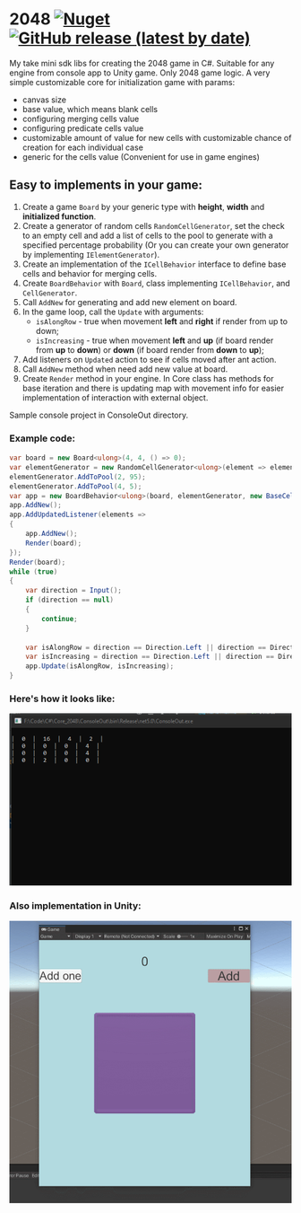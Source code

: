 2048  [![Nuget](https://img.shields.io/nuget/v/Core_2048)](https://www.nuget.org/packages/Core_2048) [![GitHub release (latest by date)](https://img.shields.io/github/v/release/VladShyrokyi/2048-1)](https://github.com/VladShyrokyi/2048-1)
====

My take mini sdk libs for creating the 2048 game in C#. Suitable for any engine from console app to Unity game. Only
2048 game logic. A very simple customizable core for initialization game with params:

* canvas size
* base value, which means blank cells
* configuring merging cells value
* configuring predicate cells value
* customizable amount of value for new cells with customizable chance of creation for each individual case
* generic for the cells value (Convenient for use in game engines)

## Easy to implements in your game:

1. Create a game `Board` by your generic type with **height**, **width** and **initialized function**.
2. Create a generator of random cells `RandomCellGenerator`, set the check to an empty cell and add a list of cells to the pool to generate with a specified percentage probability (Or you can create your own generator by implementing `IElementGenerator`).
3. Create an implementation of the `ICellBehavior` interface to define base cells and behavior for merging cells.
4. Create `BoardBehavior` with `Board`, class implementing `ICellBehavior`, and `CellGenerator`.
5. Call `AddNew` for generating and add new element on board.
6. In the game loop, call the `Update` with arguments:
    * `isAlongRow` - true when movement **left** and **right** if render from up to down;
    * `isIncreasing` - true when movement **left** and **up** (if board render from **up** to **down**) or **down** (if board render from **down** to **up**);
7. Add listeners on `Updated` action to see if cells moved after ant action.
8. Call `AddNew` method when need add new value at board.
9. Create `Render` method in your engine. In Core class has methods for base iteration and there is updating map with movement info for easier implementation of interaction with external object.

Sample console project in ConsoleOut directory.

### Example code:
```csharp
var board = new Board<ulong>(4, 4, () => 0);
var elementGenerator = new RandomCellGenerator<ulong>(element => element == 0);
elementGenerator.AddToPool(2, 95);
elementGenerator.AddToPool(4, 5);
var app = new BoardBehavior<ulong>(board, elementGenerator, new BaseCellBehavior());
app.AddNew();
app.AddUpdatedListener(elements =>
{
    app.AddNew();
    Render(board);
});
Render(board);
while (true)
{
    var direction = Input();
    if (direction == null)
    {
        continue;
    }

    var isAlongRow = direction == Direction.Left || direction == Direction.Right;
    var isIncreasing = direction == Direction.Left || direction == Direction.Up;
    app.Update(isAlongRow, isIncreasing);
}
```

### Here's how it looks like:

![screenshot](https://raw.githubusercontent.com/VladShyrokyi/2048-1/master/doc/ConsoleOut.png "Console app for 2048")

### Also implementation in Unity:

![screenshot](https://raw.githubusercontent.com/VladShyrokyi/2048-1/master/doc/GameInUnity.gif "Unity app for 2048")
